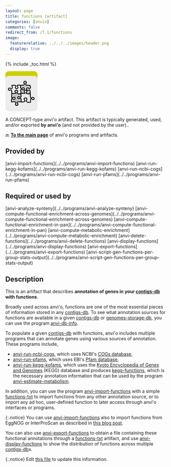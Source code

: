 ```yaml
---
layout: page
title: functions [artifact]
categories: [anvio]
comments: false
redirect_from: /7.1/functions
image:
  featurerelative: ../../../images/header.png
  display: true
---
```



{% include _toc.html %}


<img src="../../images/icons/CONCEPT.png" alt="CONCEPT" style="width:100px; border:none" />

A CONCEPT-type anvi'o artifact. This artifact is typically generated, used, and/or exported **by anvi'o** (and not provided by the user)..

🔙 **[To the main page](../../)** of anvi'o programs and artifacts.

## Provided by


<p style="text-align: left" markdown="1"><span class="artifact-p">[anvi-import-functions](../../programs/anvi-import-functions)</span> <span class="artifact-p">[anvi-run-kegg-kofams](../../programs/anvi-run-kegg-kofams)</span> <span class="artifact-p">[anvi-run-ncbi-cogs](../../programs/anvi-run-ncbi-cogs)</span> <span class="artifact-p">[anvi-run-pfams](../../programs/anvi-run-pfams)</span></p>


## Required or used by


<p style="text-align: left" markdown="1"><span class="artifact-r">[anvi-analyze-synteny](../../programs/anvi-analyze-synteny)</span> <span class="artifact-r">[anvi-compute-functional-enrichment-across-genomes](../../programs/anvi-compute-functional-enrichment-across-genomes)</span> <span class="artifact-r">[anvi-compute-functional-enrichment-in-pan](../../programs/anvi-compute-functional-enrichment-in-pan)</span> <span class="artifact-r">[anvi-compute-metabolic-enrichment](../../programs/anvi-compute-metabolic-enrichment)</span> <span class="artifact-r">[anvi-delete-functions](../../programs/anvi-delete-functions)</span> <span class="artifact-r">[anvi-display-functions](../../programs/anvi-display-functions)</span> <span class="artifact-r">[anvi-export-functions](../../programs/anvi-export-functions)</span> <span class="artifact-r">[anvi-script-gen-functions-per-group-stats-output](../../programs/anvi-script-gen-functions-per-group-stats-output)</span></p>


## Description

This is an artifact that describes **annotation of genes in your <span class="artifact-n">[contigs-db](/software/anvio/help/7.1/artifacts/contigs-db)</span> with functions**.

Broadly used across anvi'o, functions are one of the most essential pieces of information stored in any <span class="artifact-n">[contigs-db](/software/anvio/help/7.1/artifacts/contigs-db)</span>. To see what annotation sources for functions are available in a given <span class="artifact-n">[contigs-db](/software/anvio/help/7.1/artifacts/contigs-db)</span> or <span class="artifact-n">[genomes-storage-db](/software/anvio/help/7.1/artifacts/genomes-storage-db)</span>, you can use the program <span class="artifact-n">[anvi-db-info](/software/anvio/help/7.1/programs/anvi-db-info)</span>.

To populate a given <span class="artifact-n">[contigs-db](/software/anvio/help/7.1/artifacts/contigs-db)</span> with functions, anvi'o includes multiple programs that can annotate genes using various sources of annotation. These programs include,

* <span class="artifact-n">[anvi-run-ncbi-cogs](/software/anvio/help/7.1/programs/anvi-run-ncbi-cogs)</span>, which uses NCBI's [COGs database](https://www.ncbi.nlm.nih.gov/pmc/articles/PMC102395/),
* <span class="artifact-n">[anvi-run-pfams](/software/anvio/help/7.1/programs/anvi-run-pfams)</span>, which uses EBI's [Pfam database](https://pfam.xfam.org/),
* <span class="artifact-n">[anvi-run-kegg-kofams](/software/anvio/help/7.1/programs/anvi-run-kegg-kofams)</span>, which uses the [Kyoto Encyclopedia of Genes and Genomes](https://www.genome.jp/kegg/) (KEGG) database and produces <span class="artifact-n">[kegg-functions](/software/anvio/help/7.1/artifacts/kegg-functions)</span>, which is the necessary annotation information that can be used by the program <span class="artifact-n">[anvi-estimate-metabolism](/software/anvio/help/7.1/programs/anvi-estimate-metabolism)</span>.

In addition, you can use the program <span class="artifact-n">[anvi-import-functions](/software/anvio/help/7.1/programs/anvi-import-functions)</span> with a simple <span class="artifact-n">[functions-txt](/software/anvio/help/7.1/artifacts/functions-txt)</span> to import functions from any other annotation source, or to import any ad hoc, user-defined function to later access through anvi'o interfaces or programs.

{:.notice}
You can use <span class="artifact-n">[anvi-import-functions](/software/anvio/help/7.1/programs/anvi-import-functions)</span> also to import functions from EggNOG or InterProScan as described in [this blog post](http://merenlab.org/2016/06/18/importing-functions/).

You can also use <span class="artifact-n">[anvi-export-functions](/software/anvio/help/7.1/programs/anvi-export-functions)</span> to obtain a file containing these functional annotations through a <span class="artifact-n">[functions-txt](/software/anvio/help/7.1/artifacts/functions-txt)</span> artifact, and use <span class="artifact-n">[anvi-display-functions](/software/anvio/help/7.1/programs/anvi-display-functions)</span> to show the distribution of functions across multiple <span class="artifact-n">[contigs-db](/software/anvio/help/7.1/artifacts/contigs-db)</span>s.


{:.notice}
Edit [this file](https://github.com/merenlab/anvio/tree/master/anvio/docs/artifacts/functions.md) to update this information.

